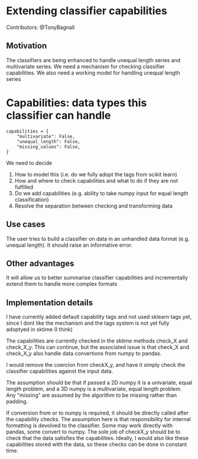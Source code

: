 # Extending classifier capabilities
Contributors: @TonyBagnall

## Motivation

The classifiers are being enhanced to handle unequal length series and 
multivariate series. We need a mechanism for checking classifier capabilities. 
We also need a working model for handling unequal length series

# Capabilities: data types this classifier can handle
    capabilities = {
        "multivariate": False,
        "unequal_length": False,
        "missing_values": False,
    }
We need to decide
1. How to model this (i.e. do we fully adopt the tags from scikit learn)
2. How and where to check capabilities and what to do if they are not fulfilled
3. Do we add capabilities (e.g. ability to take numpy input for equal length classification)
4. Resolve the separation between checking and transforming data

## Use cases

The user tries to build a classifier on data in an unhandled data format (e.g. unequal length).
It should raise an informative error. 

## Other advantages

It will allow us to better summarise classifier capabilities and incrementally extend them to handle more 
complex formats

## Implementation details

I have currently added default capability tags and not used sklearn tags yet, 
since I dont like the mechanism and the tags system is not yet fully adoptyed in sktime (I think)

The capabilities are currently checked in the sktime methods check_X and check_X_y.
This can continue, but the associated issue is that check_X and 
check_X_y also handle data convertions from numpy to pandas.

I would remove the coercion from checkX_y, and have it simply check the classifier capabilities against the input data.

The assumption should be that if passed a 2D numpy it is a univariate, equal length problem, and
a 3D numpy is a multivariate, equal length problem. Any "missing" are assumed by the algorithm to be missing 
rather than padding. 

If conversion from or to numpy is required, it should be directly called after the capability checks. 
The assumption here is that responsibility for internal formatting is devolved to the classifier. 
Some may work directly with pandas, some convert to numpy. The sole job of checkX_y should be to check that the data satisfies the capabilities.
Ideally, I would also like these capabilities stored with the data, so these checks can be done in constant time. 




